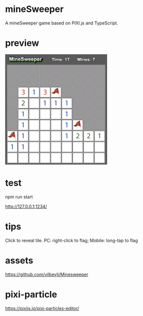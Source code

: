 # mineSweeper
A mineSweeper game based on PIXI.js and TypeScript. 

# preview
![Preview Image](https://raw.githubusercontent.com/longyangxi/mineSweeper/master/preview.jpeg?token=AA2RPNK6GQJSW2BIETZDGMS6FWC2G)

# test
npm run start

http://127.0.0.1:1234/

# tips
Click to reveal tile. PC: right-click to flag; Mobile: long-tap to flag

# assets
https://github.com/vilbeyli/Minesweeper

# pixi-particle
https://pixijs.io/pixi-particles-editor/

